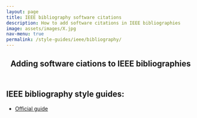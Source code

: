 ```yaml
---
layout: page
title: IEEE bibliography software citations
description: How to add software citations in IEEE bibliographies
image: assets/images/X.jpg
nav-menu: true
permalink: /style-guides/ieee/bibliography/
---
```

<!-- Main -->
<div id="main" class="alt">

<!-- One -->
<section id="one">
	<div class="inner">
		<header class="major">
			<h1>Adding software ciations to IEEE bibliographies</h1>
		</header>

<!-- Content -->
<h2 id="content">IEEE bibliography style guides:</h2>
<div class="row">
	<div class="6u 12u$(small)">
		<ul class="actions">
			<li><a href="https://ieeeauthorcenter.ieee.org/wp-content/uploads/IEEE-Reference-Guide.pdf" class="button big">Official guide</a></li>
		</ul>
	</div>

</div>

</div>
